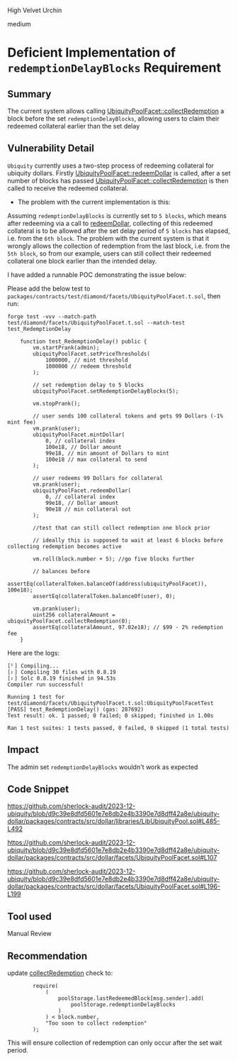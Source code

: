 High Velvet Urchin

medium

# Deficient Implementation of `redemptionDelayBlocks` Requirement

## Summary
The current system allows calling [UbiquityPoolFacet::collectRedemption](https://github.com/sherlock-audit/2023-12-ubiquity/blob/d9c39e8dfd5601e7e8db2e4b3390e7d8dff42a8e/ubiquity-dollar/packages/contracts/src/dollar/facets/UbiquityPoolFacet.sol#L107) a block before the set `redemptionDelayBlocks`, allowing users to claim their redeemed collateral earlier than the set delay
## Vulnerability Detail

`Ubiquity` currently uses a two-step process of redeeming collateral for ubiquity dollars.
Firstly [UbiquityPoolFacet::redeemDollar](https://github.com/sherlock-audit/2023-12-ubiquity/blob/d9c39e8dfd5601e7e8db2e4b3390e7d8dff42a8e/ubiquity-dollar/packages/contracts/src/dollar/libraries/LibUbiquityPool.sol#L399) is called, after a set number of blocks has passed [UbiquityPoolFacet::collectRedemption](https://github.com/sherlock-audit/2023-12-ubiquity/blob/d9c39e8dfd5601e7e8db2e4b3390e7d8dff42a8e/ubiquity-dollar/packages/contracts/src/dollar/libraries/LibUbiquityPool.sol#L476) is then called to receive the redeemed collateral.
* The problem with the current implementation is this:
 
Assuming `redemptionDelayBlocks` is currently set to `5 blocks`, which means after redeeming via a call to [redeemDollar](https://github.com/sherlock-audit/2023-12-ubiquity/blob/d9c39e8dfd5601e7e8db2e4b3390e7d8dff42a8e/ubiquity-dollar/packages/contracts/src/dollar/libraries/LibUbiquityPool.sol#L399-L465), collecting of this redeemed collateral is to be allowed after the set delay period of `5 blocks` has elapsed, i.e. from the `6th block`. The problem with the current system is that it wrongly allows the collection of redemption from the last block, i.e. from the `5th block`, so from our example, users can still collect their redeemed collateral one block earlier than the intended delay.

I have added a runnable POC demonstrating the issue below:

Please add the below test to 
`packages/contracts/test/diamond/facets/UbiquityPoolFacet.t.sol`, then run:
```solidity
forge test -vvv --match-path test/diamond/facets/UbiquityPoolFacet.t.sol --match-test test_RedemptionDelay
```
```solidity
    function test_RedemptionDelay() public {
        vm.startPrank(admin);
        ubiquityPoolFacet.setPriceThresholds(
            1000000, // mint threshold
            1000000 // redeem threshold
        );

        // set redemption delay to 5 blocks
        ubiquityPoolFacet.setRedemptionDelayBlocks(5);

        vm.stopPrank();

        // user sends 100 collateral tokens and gets 99 Dollars (-1% mint fee)
        vm.prank(user);
        ubiquityPoolFacet.mintDollar(
            0, // collateral index
            100e18, // Dollar amount
            99e18, // min amount of Dollars to mint
            100e18 // max collateral to send
        );

        // user redeems 99 Dollars for collateral
        vm.prank(user);
        ubiquityPoolFacet.redeemDollar(
            0, // collateral index
            99e18, // Dollar amount
            90e18 // min collateral out
        );

        //test that can still collect redemption one block prior

        // ideally this is supposed to wait at least 6 blocks before collecting redemption becomes active

        vm.roll(block.number + 5); //go five blocks further

        // balances before
        assertEq(collateralToken.balanceOf(address(ubiquityPoolFacet)), 100e18);
        assertEq(collateralToken.balanceOf(user), 0);

        vm.prank(user);
        uint256 collateralAmount = ubiquityPoolFacet.collectRedemption(0);
        assertEq(collateralAmount, 97.02e18); // $99 - 2% redemption fee
    }
```

Here are the logs:
```solidity
[⠃] Compiling...
[⠆] Compiling 30 files with 0.8.19
[⠆] Solc 0.8.19 finished in 94.53s
Compiler run successful!

Running 1 test for test/diamond/facets/UbiquityPoolFacet.t.sol:UbiquityPoolFacetTest
[PASS] test_RedemptionDelay() (gas: 287692)
Test result: ok. 1 passed; 0 failed; 0 skipped; finished in 1.00s
 
Ran 1 test suites: 1 tests passed, 0 failed, 0 skipped (1 total tests)
```

## Impact
The admin set `redemptionDelayBlocks` wouldn't work as expected
## Code Snippet
https://github.com/sherlock-audit/2023-12-ubiquity/blob/d9c39e8dfd5601e7e8db2e4b3390e7d8dff42a8e/ubiquity-dollar/packages/contracts/src/dollar/libraries/LibUbiquityPool.sol#L485-L492

https://github.com/sherlock-audit/2023-12-ubiquity/blob/d9c39e8dfd5601e7e8db2e4b3390e7d8dff42a8e/ubiquity-dollar/packages/contracts/src/dollar/facets/UbiquityPoolFacet.sol#L107

https://github.com/sherlock-audit/2023-12-ubiquity/blob/d9c39e8dfd5601e7e8db2e4b3390e7d8dff42a8e/ubiquity-dollar/packages/contracts/src/dollar/facets/UbiquityPoolFacet.sol#L196-L199


## Tool used

Manual Review

## Recommendation

update [collectRedemption](https://github.com/sherlock-audit/2023-12-ubiquity/blob/d9c39e8dfd5601e7e8db2e4b3390e7d8dff42a8e/ubiquity-dollar/packages/contracts/src/dollar/libraries/LibUbiquityPool.sol#L485-L493) check to:
```solidity
        require(
            (
                poolStorage.lastRedeemedBlock[msg.sender].add(
                    poolStorage.redemptionDelayBlocks
                )
            ) < block.number,
            "Too soon to collect redemption"
        );
```
This will ensure collection of redemption can only occur after the set wait period.
